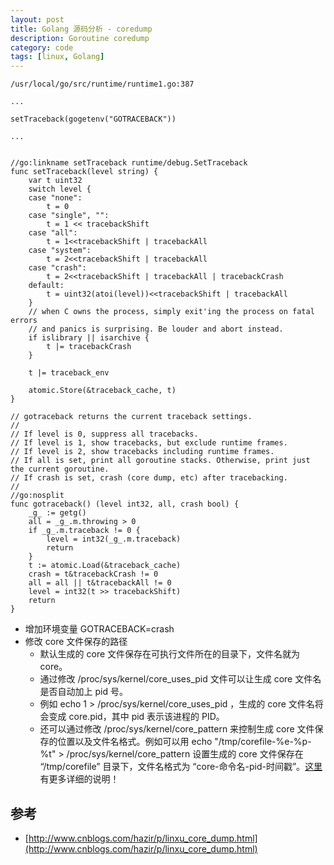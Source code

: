 ```yaml
---
layout: post
title: Golang 源码分析 - coredump
description: Goroutine coredump
category: code
tags: [linux, Golang]
---
```


```cgo
/usr/local/go/src/runtime/runtime1.go:387

...

setTraceback(gogetenv("GOTRACEBACK"))

...


//go:linkname setTraceback runtime/debug.SetTraceback
func setTraceback(level string) {
	var t uint32
	switch level {
	case "none":
		t = 0
	case "single", "":
		t = 1 << tracebackShift
	case "all":
		t = 1<<tracebackShift | tracebackAll
	case "system":
		t = 2<<tracebackShift | tracebackAll
	case "crash":
		t = 2<<tracebackShift | tracebackAll | tracebackCrash
	default:
		t = uint32(atoi(level))<<tracebackShift | tracebackAll
	}
	// when C owns the process, simply exit'ing the process on fatal errors
	// and panics is surprising. Be louder and abort instead.
	if islibrary || isarchive {
		t |= tracebackCrash
	}

	t |= traceback_env

	atomic.Store(&traceback_cache, t)
}
```

```cgo
// gotraceback returns the current traceback settings.
//
// If level is 0, suppress all tracebacks.
// If level is 1, show tracebacks, but exclude runtime frames.
// If level is 2, show tracebacks including runtime frames.
// If all is set, print all goroutine stacks. Otherwise, print just the current goroutine.
// If crash is set, crash (core dump, etc) after tracebacking.
//
//go:nosplit
func gotraceback() (level int32, all, crash bool) {
	_g_ := getg()
	all = _g_.m.throwing > 0
	if _g_.m.traceback != 0 {
		level = int32(_g_.m.traceback)
		return
	}
	t := atomic.Load(&traceback_cache)
	crash = t&tracebackCrash != 0
	all = all || t&tracebackAll != 0
	level = int32(t >> tracebackShift)
	return
}
```

- 增加环境变量 GOTRACEBACK=crash
- 修改 core 文件保存的路径
    - 默认生成的 core 文件保存在可执行文件所在的目录下，文件名就为 core。
    - 通过修改 /proc/sys/kernel/core_uses_pid 文件可以让生成 core 文件名是否自动加上 pid 号。
    - 例如 echo 1 > /proc/sys/kernel/core_uses_pid ，生成的 core 文件名将会变成 core.pid，其中 pid 表示该进程的 PID。
    - 还可以通过修改 /proc/sys/kernel/core_pattern 来控制生成 core 文件保存的位置以及文件名格式。例如可以用 echo "/tmp/corefile-%e-%p-%t" > /proc/sys/kernel/core_pattern 设置生成的 core 文件保存在 “/tmp/corefile” 目录下，文件名格式为 “core-命令名-pid-时间戳”。[这里](http://man7.org/linux/man-pages/man5/core.5.html)有更多详细的说明！


## 参考

- [http://www.cnblogs.com/hazir/p/linxu_core_dump.html](http://www.cnblogs.com/hazir/p/linxu_core_dump.html)


[-10]:   	 http://hushi55.github.io/  "-10"
